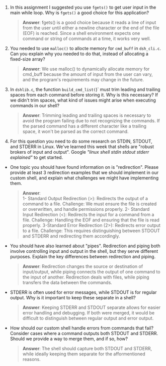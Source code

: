 1. In this assignment I suggested you use `fgets()` to get user input in the main while loop. Why is `fgets()` a good choice for this application?

    > **Answer**:  fgets() is a good choice because it reads a line of input from the user until either a newline character or the end of the file (EOF) is reached. Since a shell environment expects one command or string of commands at a time, it works very well.

2. You needed to use `malloc()` to allocte memory for `cmd_buff` in `dsh_cli.c`. Can you explain why you needed to do that, instead of allocating a fixed-size array?

    > **Answer**:  We use malloc() to dynamically allocate memory for cmd_buff because the amount of input from the user can vary, and the program's requirements may change in the future.


3. In `dshlib.c`, the function `build_cmd_list(`)` must trim leading and trailing spaces from each command before storing it. Why is this necessary? If we didn't trim spaces, what kind of issues might arise when executing commands in our shell?

    > **Answer**:  Trimming leading and trailing spaces is necessary to avoid the program failing due to not recognizing the commands. If the parsed command has a different character like a trailing space, it won't be parsed as the correct command.

4. For this question you need to do some research on STDIN, STDOUT, and STDERR in Linux. We've learned this week that shells are "robust brokers of input and output". Google _"linux shell stdin stdout stderr explained"_ to get started.

- One topic you should have found information on is "redirection". Please provide at least 3 redirection examples that we should implement in our custom shell, and explain what challenges we might have implementing them.

    > **Answer**:  
        1- Standard Output Redirection (>): Redirects the output of a command to a file. Challenge: We must ensure the file is created or overwritten, and handle permissions properly. 
        2- Standard Input Redirection (<): Redirects the input for a command from a file. Challenge: Handling the EOF and ensuring that the file is read properly.
        3-Standard Error Redirection (2>): Redirects error output to a file. Challenge: This requires distinguishing between STDOUT and STDERR and redirecting them accordingly.


- You should have also learned about "pipes". Redirection and piping both involve controlling input and output in the shell, but they serve different purposes. Explain the key differences between redirection and piping.

    > **Answer**:  Redirection changes the source or destination of input/output, while piping connects the output of one command to the input of another. Redirection deals with files, while piping transfers the data between the commands.

- STDERR is often used for error messages, while STDOUT is for regular output. Why is it important to keep these separate in a shell?

    > **Answer**:  Keeping STDERR and STDOUT separate allows for easier error handling and debugging. If both were merged, it would be difficult to distinguish between regular output and error output.

- How should our custom shell handle errors from commands that fail? Consider cases where a command outputs both STDOUT and STDERR. Should we provide a way to merge them, and if so, how?

    > **Answer**:  The shell should capture both STDOUT and STDERR, while ideally keeping them separate for the afformentioned reasons. 